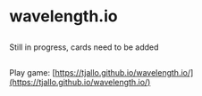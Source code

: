 # wavelength.io

##
Still in progress, cards need to be added

##
Play game: [https://tjallo.github.io/wavelength.io/](https://tjallo.github.io/wavelength.io/)